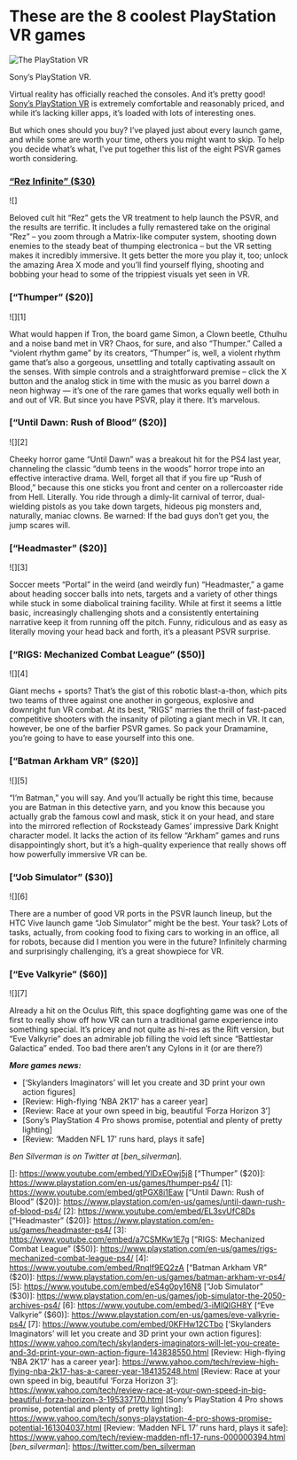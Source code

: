 # These are the 8 coolest PlayStation VR games

![The PlayStation VR]

Sony’s PlayStation VR.

Virtual reality has officially reached the consoles. And it’s pretty good! [Sony’s PlayStation VR] is extremely comfortable and reasonably priced, and while it’s lacking killer apps, it’s loaded with lots of interesting ones.

But which ones should you buy? I’ve played just about every launch game, and while some are worth your time, others you might want to skip. To help you decide what’s what, I’ve put together this list of the eight PSVR games worth considering.

### [“Rez Infinite” (\$30)]

![]

Beloved cult hit “Rez” gets the VR treatment to help launch the PSVR, and the results are terrific. It includes a fully remastered take on the original “Rez” – you zoom through a Matrix-like computer system, shooting down enemies to the steady beat of thumping electronica – but the VR setting makes it incredibly immersive. It gets better the more you play it, too; unlock the amazing Area X mode and you’ll find yourself flying, shooting and bobbing your head to some of the trippiest visuals yet seen in VR.

### [“Thumper” (\$20)]

![][1]

What would happen if Tron, the board game Simon, a Clown beetle, Cthulhu and a noise band met in VR? Chaos, for sure, and also “Thumper.” Called a “violent rhythm game” by its creators, “Thumper” is, well, a violent rhythm game that’s also a gorgeous, unsettling and totally captivating assault on the senses. With simple controls and a straightforward premise – click the X button and the analog stick in time with the music as you barrel down a neon highway — it’s one of the rare games that works equally well both in and out of VR. But since you have PSVR, play it there. It’s marvelous.

### [“Until Dawn: Rush of Blood” (\$20)]

![][2]

Cheeky horror game “Until Dawn” was a breakout hit for the PS4 last year, channeling the classic “dumb teens in the woods” horror trope into an effective interactive drama. Well, forget all that if you fire up “Rush of Blood,” because this one sticks you front and center on a rollercoaster ride from Hell. Literally. You ride through a dimly-lit carnival of terror, dual-wielding pistols as you take down targets, hideous pig monsters and, naturally, maniac clowns. Be warned: If the bad guys don’t get you, the jump scares will.

### [“Headmaster” (\$20)]

![][3]

Soccer meets “Portal” in the weird (and weirdly fun) “Headmaster,” a game about heading soccer balls into nets, targets and a variety of other things while stuck in some diabolical training facility. While at first it seems a little basic, increasingly challenging shots and a consistently entertaining narrative keep it from running off the pitch. Funny, ridiculous and as easy as literally moving your head back and forth, it’s a pleasant PSVR surprise.

### [“RIGS: Mechanized Combat League” (\$50)]

![][4]

Giant mechs + sports? That’s the gist of this robotic blast-a-thon, which pits two teams of three against one another in gorgeous, explosive and downright fun VR combat. At its best, “RIGS” marries the thrill of fast-paced competitive shooters with the insanity of piloting a giant mech in VR. It can, however, be one of the barfier PSVR games. So pack your Dramamine, you’re going to have to ease yourself into this one.

### [“Batman Arkham VR” (\$20)]

![][5]

“I’m Batman,” you will say. And you’ll actually be right this time, because you are Batman in this detective yarn, and you know this because you actually grab the famous cowl and mask, stick it on your head, and stare into the mirrored reflection of Rocksteady Games’ impressive Dark Knight character model. It lacks the action of its fellow “Arkham” games and runs disappointingly short, but it’s a high-quality experience that really shows off how powerfully immersive VR can be.

### [“Job Simulator” (\$30)]

![][6]

There are a number of good VR ports in the PSVR launch lineup, but the HTC Vive launch game “Job Simulator” might be the best. Your task? Lots of tasks, actually, from cooking food to fixing cars to working in an office, all for robots, because did I mention you were in the future? Infinitely charming and surprisingly challenging, it’s a great showpiece for VR.

### [“Eve Valkyrie” (\$60)]

![][7]

Already a hit on the Oculus Rift, this space dogfighting game was one of the first to really show off how VR can turn a traditional game experience into something special. It’s pricey and not quite as hi-res as the Rift version, but “Eve Valkyrie” does an admirable job filling the void left since “Battlestar Galactica” ended. Too bad there aren’t any Cylons in it (or are there?)

***More games news:***

-   [‘Skylanders Imaginators’ will let you create and 3D print your own action figures]
-   [Review: High-flying ‘NBA 2K17’ has a career year]
-   [Review: Race at your own speed in big, beautiful ‘Forza Horizon 3’]
-   [Sony’s PlayStation 4 Pro shows promise, potential and plenty of pretty lighting]
-   [Review: ‘Madden NFL 17’ runs hard, plays it safe]

*Ben Silverman is on Twitter at* [*ben\_silverman*]*.*

  [The PlayStation VR]: http://l1.yimg.com/ny/api/res/1.2/589noY9BZNdmsUUQf6L1AQ--/YXBwaWQ9aGlnaGxhbmRlcjtzbT0xO3c9NzQ0O2g9NjY5/http://media.zenfs.com/en/homerun/feed_manager_auto_publish_494/4406ef57dcb40376c513903b03bef048
  [Sony’s PlayStation VR]: http://finance.yahoo.com/news/review-playstation-vr-is-comfortable-and-affordable-but-lacks-must-have-games-165053851.html
  [“Rez Infinite” (\$30)]: https://www.playstation.com/en-us/games/rez-infinite-ps4/
  []: https://www.youtube.com/embed/YlDxEOwj5j8
  [“Thumper” (\$20)]: https://www.playstation.com/en-us/games/thumper-ps4/
  [1]: https://www.youtube.com/embed/gtPGX8i1Eaw
  [“Until Dawn: Rush of Blood” (\$20)]: https://www.playstation.com/en-us/games/until-dawn-rush-of-blood-ps4/
  [2]: https://www.youtube.com/embed/EL3svUfC8Ds
  [“Headmaster” (\$20)]: https://www.playstation.com/en-us/games/headmaster-ps4/
  [3]: https://www.youtube.com/embed/a7CSMKw1E7g
  [“RIGS: Mechanized Combat League” (\$50)]: https://www.playstation.com/en-us/games/rigs-mechanized-combat-league-ps4/
  [4]: https://www.youtube.com/embed/Rnqlf9EQ2zA
  [“Batman Arkham VR” (\$20)]: https://www.playstation.com/en-us/games/batman-arkham-vr-ps4/
  [5]: https://www.youtube.com/embed/eS4g0py16N8
  [“Job Simulator” (\$30)]: https://www.playstation.com/en-us/games/job-simulator-the-2050-archives-ps4/
  [6]: https://www.youtube.com/embed/3-iMlQIGH8Y
  [“Eve Valkyrie” (\$60)]: https://www.playstation.com/en-us/games/eve-valkyrie-ps4/
  [7]: https://www.youtube.com/embed/0KFHw12CTbo
  [‘Skylanders Imaginators’ will let you create and 3D print your own action figures]: https://www.yahoo.com/tech/skylanders-imaginators-will-let-you-create-and-3d-print-your-own-action-figure-143838550.html
  [Review: High-flying ‘NBA 2K17’ has a career year]: https://www.yahoo.com/tech/review-high-flying-nba-2k17-has-a-career-year-184135248.html
  [Review: Race at your own speed in big, beautiful ‘Forza Horizon 3’]: https://www.yahoo.com/tech/review-race-at-your-own-speed-in-big-beautiful-forza-horizon-3-195337170.html
  [Sony’s PlayStation 4 Pro shows promise, potential and plenty of pretty lighting]: https://www.yahoo.com/tech/sonys-playstation-4-pro-shows-promise-potential-161304037.html
  [Review: ‘Madden NFL 17’ runs hard, plays it safe]: https://www.yahoo.com/tech/review-madden-nfl-17-runs-000000394.html
  [*ben\_silverman*]: https://twitter.com/ben_silverman

